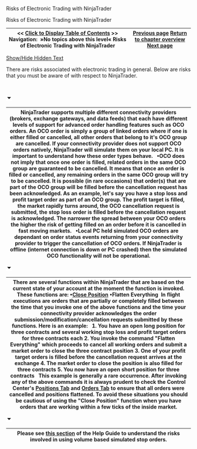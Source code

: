 ﻿


Risks of Electronic Trading with NinjaTrader






















Risks of Electronic Trading with NinjaTrader







| \<\< [Click to Display Table of Contents](risks_of_electronic_trading_wi.md) \>\> **Navigation:**   »No topics above this level«   Risks of Electronic Trading with NinjaTrader | [Previous page](risk_disclosures.md) [Return to chapter overview](welcome.md) [Next page](tos.md) |
| --- | --- |




[Show/Hide Hidden Text](javascript:HMToggleExpandAll(!HMAnyToggleOpen()) "Click to open/close expanding sections")









There are risks associated with electronic trading in general. Below are risks that you must be aware of with respect to NinjaTrader.


 


![tog_minus](tog_minus.gif)




| NinjaTrader supports multiple different connectivity providers (brokers, exchange gateways, and data feeds) that each have different levels of support for advanced order handling features such as OCO orders. An OCO order is simply a group of linked orders where if one is either filled or cancelled, all other orders that belong to it's OCO group are cancelled. If your connectivity provider does not support OCO orders natively, NinjaTrader will simulate them on your local PC. It is important to understand how these order types behave.   •OCO does not imply that once one order is filled, related orders in the same OCO group are guaranteed to be cancelled. It means that once an order is filled or cancelled, any remaining orders in the same OCO group will try to be cancelled. It is possible (in rare occasions) that order(s) that are part of the OCO group will be filled before the cancellation request has been acknowledged. As an example, let's say you have a stop loss and profit target order as part of an OCO group. The profit target is filled, the market rapidly turns around, the OCO cancellation request is submitted, the stop loss order is filled before the cancellation request is acknowledged. The narrower the spread between your OCO orders the higher the risk of getting filled on an order before it is cancelled in fast moving markets.   •Local PC held simulated OCO orders are dependant on order status events returning from your connectivity provider to trigger the cancellation of OCO orders. If NinjaTrader is offline (internet connection is down or PC crashed) then the simulated OCO functionality will not be operational. |
| --- |



![tog_minus](tog_minus.gif)




| There are several functions within NinjaTrader that are based on the current state of your account at the moment the function is invoked. These functions are: •[Close Position](closing_a_position_or_atm_stra.md) •Flatten Everything  In flight executions are orders that are partially or completely filled between the time that you invoke one of the above functions and the time your connectivity provider acknowledges the order submission/modification/cancellation requests submitted by these functions. Here is an example:   1\. You have an open long position for three contracts and several working stop loss and profit target orders for three contracts each 2\. You invoke the command "Flatten Everything" which proceeds to cancel all working orders and submit a market order to close the three contract position 3\. One of your profit target orders is filled before the cancellation request arrives at the exchange 4\. The market order to close the position is also filled for three contracts 5\. You now have an open short position for three contracts   This example is generally a rare occurrence. After invoking any of the above commands it is always prudent to check the Control Center's [Positions Tab](positions_tab.md) and [Orders Tab](orders_tab.md) to ensure that all orders were cancelled and positions flattened. To avoid these situations you should be cautious of using the "Close Position" function when you have orders that are working within a few ticks of the inside market. |
| --- |



![tog_minus](tog_minus.gif)




| Please see [this section](simulated_stop_orders.md) of the Help Guide to understand the risks involved in using volume based simulated stop orders. |
| --- |



 










